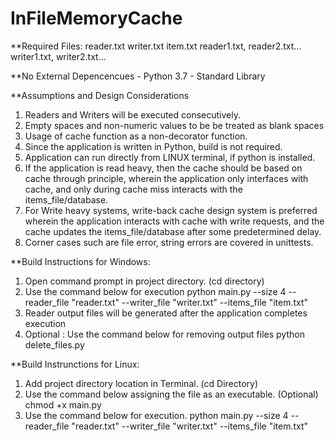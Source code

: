 # InFileMemoryCache

**Required Files:
reader.txt
writer.txt
item.txt
reader1.txt, reader2.txt...
writer1.txt, writer2.txt...

**No External Depencencues - Python 3.7 - Standard Library

**Assumptions and Design Considerations
1. Readers and Writers will be executed consecutively.
2. Empty spaces and non-numeric values to be be treated as blank spaces
3. Usage of cache function as a non-decorator function.
4. Since the application is written in Python, build is not required.
5. Application can run directly from LINUX terminal, if python is installed.
6. If the application is read heavy, then the cache should be based on cache through principle,
   wherein the application only interfaces with cache, and only during cache miss interacts with the items_file/database.
7. For Write heavy systems, write-back cache design system is preferred wherein the application interacts with cache with write requests,
   and the cache updates the items_file/database after some predetermined delay.
8. Corner cases such are file error, string errors are covered in unittests.


**Build Instructions for Windows:
1. Open command prompt in project directory. (cd directory)
2. Use the command below for execution
   python main.py --size 4 --reader_file "reader.txt" --writer_file "writer.txt" --items_file "item.txt"
3. Reader output files will be generated after the application completes execution
4. Optional : Use the command below for removing output files
   python delete_files.py

**Build Instrunctions for Linux:
1. Add project directory location in Terminal. (cd Directory)
2. Use the command below assigning the file as an executable. (Optional)
   chmod +x main.py
3. Use the command below for execution.
   python main.py --size 4 --reader_file "reader.txt" --writer_file "writer.txt" --items_file "item.txt"
